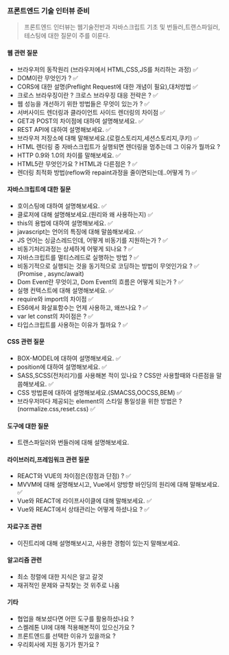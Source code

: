 ### 프론트엔드 기술 인터뷰 준비

> 프론트엔드 인터뷰는 웹기술전반과 자바스크립트 기초 및 번들러,트랜스파일러,테스팅에 대한 질문이 주를 이룬다. 

#### 웹 관련 질문 

- 브라우저의 동작원리 (브라우저에서 HTML,CSS,JS를 처리하는 과정) ✅
- DOM이란 무엇인가 ? ✅
- CORS에 대한 설명(Preflight Request에 대한 개념이 필요),대처방법 ✅
- 크로스 브라우징이란 ? 크로스 브라우징 대응 전략은 ? ✅
- 웹 성능을 개선하기 위한 방법들은 무엇이 있는가 ? ✅
- 서버사이드 렌더링과 클라이언트 사이드 렌더링의 차이점 ✅
- GET과 POST의 차이점에 대하여 설명해보세요. ✅
- REST API에 대하여 설명해보세요. ✅
- 브라우저 저장소에 대해 말해보세요.(로컬스토리지,세션스토리지,쿠키) ✅
- HTML 렌더링 중 자바스크립트가 실행되면 렌더링을 멈추는데 그 이유가 뭘까요 ?
- HTTP 0.9와 1.0의 차이를 말해보세요. ✅
- HTML5란 무엇인가요 ? HTML과 다른점은 ? ✅
- 렌더링 최적화 방법(reflow와 repaint과정을 줄이면되는데..어떻게 ?) ✅

#### 자바스크립트에 대한 질문
- 호이스팅에 대하여 설명해보세요. ✅
- 클로저에 대해 설명해보세요.(원리와 왜 사용하는지) ✅
- this의 용법에 대하여 설명해보세요. ✅
- javascript는 언어의 특징에 대해 말씀해보세요. ✅
- JS 언어는 싱글스레드인데, 어떻게 비동기를 지원하는가 ? ✅
- 비동기처리과정는 상세하게 어떻게 되나요 ? ✅
- 자바스크립트를 멀티스레드로 실행하는 방법 ? ✅
- 비동기적으로 실행되는 것을 동기적으로 코딩하는 방법이 무엇인가요 ? ✅
(Promise , async/await)
- Dom Event란 무엇이고, Dom Event의 흐름은 어떻게 되는가 ? ✅
- 실행 컨텍스트에 대해 설명해보세요. ✅
- require와 import의 차이점 ✅
- ES6에서 화살표함수는 언제 사용하고, 왜쓰나요 ? ✅
- var let const의 차이점은 ? ✅
- 타입스크립트를 사용하는 이유가 뭘까요 ? ✅

#### CSS 관련 질문
- BOX-MODEL에 대하여 설명해보세요. ✅
- position에 대하여 설명해보세요. ✅
- SASS,SCSS(전처리기)를 사용해본 적이 있나요 ? CSS만 사용할때와 다른점을 말씀해보세요. ✅
- CSS 방법론에 대하여 설명해보세요.(SMACSS,OOCSS,BEM) ✅
- 브라우저마다 제공되는 element의 스타일 통일성을 위한 방법은 ? (normalize.css,reset.css) ✅

#### 도구에 대한 질문
- 트랜스파일러와 번들러에 대해 설명해보세요.


#### 라이브러리,프레임워크 관련 질문
- REACT와 VUE의 차이점은(장점과 단점) ? ✅
- MVVM에 대해 설명해보시고, Vue에서 양방향 바인딩의 원리에 대해 말해보세요. ✅
- Vue와 REACT에 라이프사이클에 대해 말해보세요. ✅
- Vue와 REACT에서 상태관리는 어떻게 하셨나요 ? ✅ 

#### 자료구조 관련
- 이진트리에 대해 설명해보시고, 사용한 경험이 있는지 말해보세요.

#### 알고리즘 관련
- 최소 정렬에 대한 지식은 알고 갈것
- 재귀적인 문제와 규칙찾는 것 위주로 나옴

#### 기타
- 협업을 해보셨다면 어떤 도구를 활용하셨나요 ?
- 스켈레톤 UI에 대해 적용해본적이 있으신가요 ?
- 프론트엔드를 선택한 이유가 있을까요 ?
- 우리회사에 지원 동기가 뭔가요 ?

